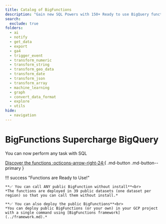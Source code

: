```yaml
---
title: Catalog of BigFunctions
description: "Gain new SQL Powers with 150+ Ready to use BigQuery functions built by the community"
search:
  exclude: true
folders:
  - ai
  - notify
  - get_data
  - export
  - ga4
  - trigger_event
  - transform_numeric
  - transform_string
  - transform_geo_data
  - transform_date
  - transform_json
  - transform_array
  - machine_learning
  - graph
  - convert_data_format
  - explore
  - utils
hide:
  - navigation
---
```


<div class="hero" markdown>

# BigFunctions Supercharge BigQuery

You can now perform any task with SQL<br>

[Discover the functions :octicons-arrow-right-24:](#function-categories){ .md-button .md-button--primary }

</div>


!!! success "Functions are Ready to Use!"

    **✅ You can call ANY public BigFunction without install**<br>
    *The functions are deployed in 39 public datasets (one dataset per region) so that you can call them without install.*

    **✅ You can also deploy the public BigFunctions**<br>
    *You can deploy public BigFunctions (or your own) in your GCP project with a single command using [BigFunctions framework](../framework.md).*
